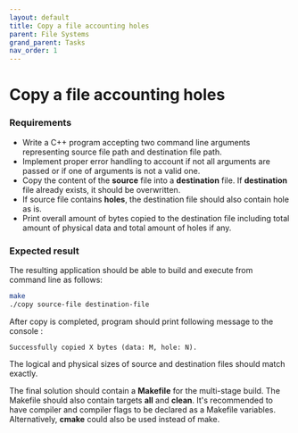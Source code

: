 ```yaml
---
layout: default
title: Copy a file accounting holes
parent: File Systems
grand_parent: Tasks
nav_order: 1
---
```


# Copy a file accounting holes

### Requirements 

- Write a C++ program accepting two command line arguments representing source file path and destination file path. 
- Implement proper error handling to account if not all arguments are passed or if one of arguments is not a valid one. 
- Copy the content of the **source** file into a **destination** file. If **destination** file already exists, it should be overwritten.  
- If source file contains **holes**, the destination file should also contain hole as is.
- Print overall amount of bytes copied to the destination file including total amount of physical data and total amount of holes if any.

### Expected result

The resulting application should be able to build and execute from command line as follows:

```sh
make
./copy source-file destination-file
```

After copy is completed, program should print following message to the console :
```
Successfully copied X bytes (data: M, hole: N).
```

The logical and physical sizes of source and destination files should match exactly.

The final solution should contain a **Makefile** for the multi-stage build. The Makefile should also contain targets **all** and **clean**. It's recommended to have compiler and compiler flags to be declared as a Makefile variables. Alternatively, **cmake** could also be used instead of make. 
